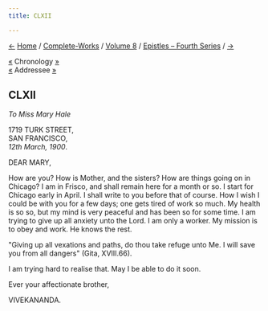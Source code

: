 ```yaml
---
title: CLXII

---
```

<div>

[←](161_rakhal.htm) [Home](../../../index.htm) /
[Complete-Works](../../complete_works.htm) / [Volume
8](../volume_8_contents.htm) / [Epistles – Fourth
Series](epistles_fourth_series_contents.htm) / [→](163_dhira_mata.htm)

  

[«](161_rakhal.htm) Chronology [»](163_dhira_mata.htm)  
[«](157_mary.htm) Addressee [»](164_mary.htm)

## CLXII

*To Miss Mary Hale*

1719 TURK STREET,  
SAN FRANCISCO,  
*12th March, 1900*.

DEAR MARY,

How are you? How is Mother, and the sisters? How are things going on in
Chicago? I am in Frisco, and shall remain here for a month or so. I
start for Chicago early in April. I shall write to you before that of
course. How I wish I could be with you for a few days; one gets tired of
work so much. My health is so so, but my mind is very peaceful and has
been so for some time. I am trying to give up all anxiety unto the Lord.
I am only a worker. My mission is to obey and work. He knows the rest.

"Giving up all vexations and paths, do thou take refuge unto Me. I will
save you from all dangers" (Gita, XVIII.66).

I am trying hard to realise that. May I be able to do it soon.

Ever your affectionate brother,

VIVEKANANDA.

</div>
